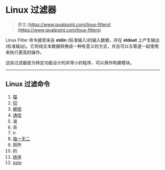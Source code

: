 # Linux 过滤器

> 原文:[https://www.javatpoint.com/linux-filters](https://www.javatpoint.com/linux-filters)

Linux Filter 命令接受来自 **stdin** (标准输入)的输入数据，并在 **stdout** 上产生输出(标准输出)。它将纯文本数据转换成一种有意义的方式，并且可以与管道一起使用来执行更高的操作。

这些过滤器是为特定功能设计的非常小的程序，可以用作构建模块。

* * *

## Linux 过滤命令

1.  [猫](linux-cat-filters)
2.  [切](linux-cut)
3.  [握把](linux-grep)
4.  [通信](linux-comm)
5.  渴
6.  茶
7.  tr
8.  [独一无二](linux-uniq)
9.  厕所
10.  的
11.  [排序](linux-sort)
12.  [gzip](linux-gzip)